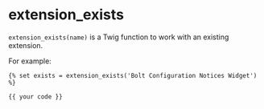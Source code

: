 # extension_exists

`extension_exists(name)` is a Twig function to work with an existing extension.

For example:

```twig
{% set exists = extension_exists('Bolt Configuration Notices Widget') %}

{{ your code }}
```
